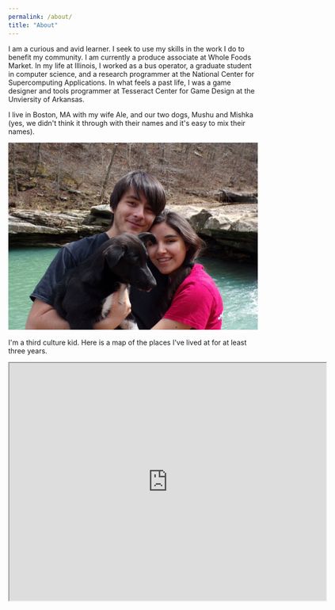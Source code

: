 ```yaml
---
permalink: /about/
title: "About"
---
```


I am a curious and avid learner. I seek to use my skills in the work I do to benefit my community. I am currently a produce associate at Whole Foods Market. In my life at Illinois, I worked as a bus operator, a graduate student in computer science, and a research programmer at the National Center for Supercomputing Applications. In what feels a past life, I was a game designer and tools programmer at Tesseract Center for Game Design at the Unviersity of Arkansas. 

I live in Boston, MA with my wife Ale, and our two dogs, Mushu and Mishka (yes, we didn't think it through with their names and it's easy to mix their names).

![Ale and Mushu](/assets/images/mushuyale.jpg)

I'm a third culture kid. Here is a map of the places I've lived at for at least three years.
<iframe src="https://www.google.com/maps/d/u/0/embed?mid=1MTWkCtNWpXaD_d5CsUB_ggANvyHzM4Sn" width="640" height="480"></iframe>